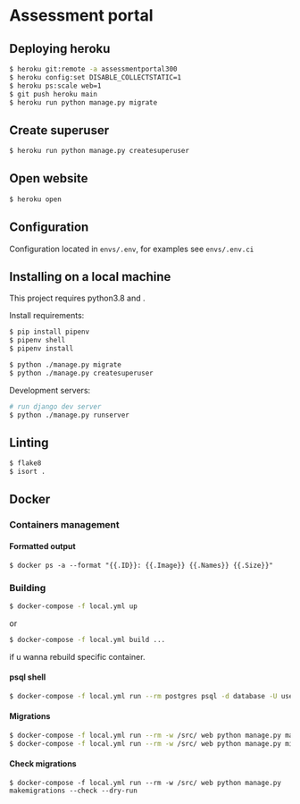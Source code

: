 # Assessment portal

## Deploying heroku

```sh
$ heroku git:remote -a assessmentportal300
$ heroku config:set DISABLE_COLLECTSTATIC=1
$ heroku ps:scale web=1
$ git push heroku main
$ heroku run python manage.py migrate
```

## Create superuser

```sh
$ heroku run python manage.py createsuperuser
```

## Open website

```sh
$ heroku open
```

## Configuration

Configuration located in `envs/.env`, for examples see `envs/.env.ci`

## Installing on a local machine

This project requires python3.8 and .

Install requirements:

```sh
$ pip install pipenv
$ pipenv shell
$ pipenv install
```

```sh
$ python ./manage.py migrate
$ python ./manage.py createsuperuser
```

Development servers:

```bash
# run django dev server
$ python ./manage.py runserver
```

## Linting

```sh
$ flake8
$ isort .
```

## Docker

### Containers management

#### Formatted output

```shell
$ docker ps -a --format "{{.ID}}: {{.Image}} {{.Names}} {{.Size}}"
```

### Building

```bash
$ docker-compose -f local.yml up
```

or

```bash
$ docker-compose -f local.yml build ...
```

if u wanna rebuild specific container.

#### psql shell

```bash
$ docker-compose -f local.yml run --rm postgres psql -d database -U user -W password
```

#### Migrations

```bash
$ docker-compose -f local.yml run --rm -w /src/ web python manage.py makemigrations 
$ docker-compose -f local.yml run --rm -w /src/ web python manage.py migrate
```

#### Check migrations

```shell
$ docker-compose -f local.yml run --rm -w /src/ web python manage.py makemigrations --check --dry-run
```
